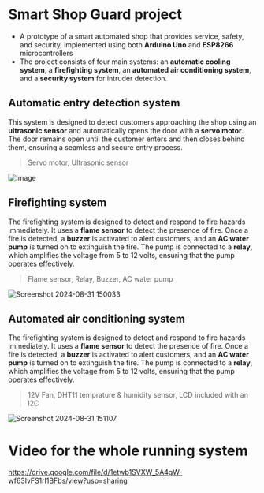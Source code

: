# Smart Shop Guard project
- A prototype of a smart automated shop that provides service, safety, and security, implemented using both **Arduino Uno** and **ESP8266** microcontrollers
- The project consists of four main systems: an **automatic cooling system**, a **firefighting system**, an **automated air conditioning system**, and a **security system** for intruder detection.

## Automatic entry detection system
This system is designed to detect customers approaching the shop using an **ultrasonic sensor** and automatically opens the door with a **servo motor**. The door remains open until the customer enters and then closes behind them, ensuring a seamless and secure entry process.
> Servo motor, Ultrasonic sensor

![image](https://github.com/user-attachments/assets/f86acbed-ca17-4638-957b-704dc8fc865c)


## Firefighting system
The firefighting system is designed to detect and respond to fire hazards immediately. It uses a **flame sensor** to detect the presence of fire. Once a fire is detected, a **buzzer** is activated to alert customers, and an **AC water pump** is turned on to extinguish the fire. The pump is connected to a **relay**, which amplifies the voltage from 5 to 12 volts, ensuring that the pump operates effectively.
> Flame sensor, Relay, Buzzer, AC water pump

![Screenshot 2024-08-31 150033](https://github.com/user-attachments/assets/8c1ad3f7-ac2c-4030-a00f-9a05861aa29b)


## Automated air conditioning system
The firefighting system is designed to detect and respond to fire hazards immediately. It uses a **flame sensor** to detect the presence of fire. Once a fire is detected, a **buzzer** is activated to alert customers, and an **AC water pump** is turned on to extinguish the fire. The pump is connected to a **relay**, which amplifies the voltage from 5 to 12 volts, ensuring that the pump operates effectively.
> 12V Fan, DHT11 temprature & humidity sensor, LCD included with an I2C

![Screenshot 2024-08-31 151107](https://github.com/user-attachments/assets/a0c8a47a-d772-433e-973a-89955d4440b0)


# Video for the whole running system

https://drive.google.com/file/d/1etwb1SVXW_5A4gW-wf63lvFS1rl1BFbs/view?usp=sharing


